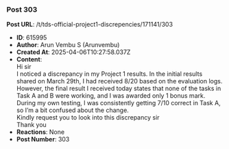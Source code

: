 ### Post 303
**Post URL**: /t/tds-official-project1-discrepencies/171141/303
- **ID**: 615995
- **Author**: Arun Vembu S (Arunvembu)
- **Created At**: 2025-04-06T10:27:58.037Z
- **Content**:  
  Hi sir<br>
I noticed a discrepancy in my Project 1 results. In the initial results shared on March 29th, I had received 8/20 based on the evaluation logs. However, the final result I received today states that none of the tasks in Task A and B were working, and I was awarded only 1 bonus mark.
During my own testing, I was consistently getting 7/10 correct in Task A, so I’m a bit confused about the change.<br>
Kindly request you to look into this discrepancy sir<br>
Thank you
- **Reactions**: None
- **Post Number**: 303

